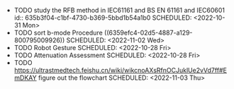 - TODO study the RFB method in IEC61161 and BS EN 61161 and IEC60601
  id:: 635b3f04-c1bf-4730-b369-5bbd1b54a1b0
  SCHEDULED: <2022-10-31 Mon>
- TODO sort b-mode Procedure ((6359efc4-02d5-4887-a129-800795009926))
  SCHEDULED: <2022-11-02 Wed>
- TODO Robot Gesture
  SCHEDULED: <2022-10-28 Fri>
- TODO Attenuation Assessment
  SCHEDULED: <2022-10-28 Fri>
- TODO https://ultrastmedtech.feishu.cn/wiki/wikcnoAXsRfnOCJuklUe2vVd7ff#EmDKAY figure out the flowchart
  SCHEDULED: <2022-11-03 Thu>